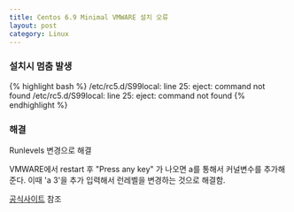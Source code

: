 ```yaml
---
title: Centos 6.9 Minimal VMWARE 설치 오류
layout: post
category: Linux
---
```

### 설치시 멈춤 발생
{% highlight bash %}
/etc/rc5.d/S99local: line 25: eject: command not found
/etc/rc5.d/S99local: line 25: eject: command not found
{% endhighlight %}

### 해결
Runlevels 변경으로 해결

VMWARE에서 restart 후 "Press any key" 가 나오면 a를 통해서 커널변수를 추가해준다. 이때 'a 3'을 추가 입력해서 런레벨을 변경하는 것으로 해결함.

[공식사이트](https://centoshelp.org/resources/post-install-options/changing-runlevels/) 참조
